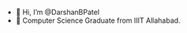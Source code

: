 - 👋 Hi, I’m @DarshanBPatel
- 👀 Computer Science Graduate from IIIT Allahabad.

<!---
DarshanBPatel/DarshanBPatel is a ✨ special ✨ repository because its `README.md` (this file) appears on your GitHub profile.
You can click the Preview link to take a look at your changes.
--->
